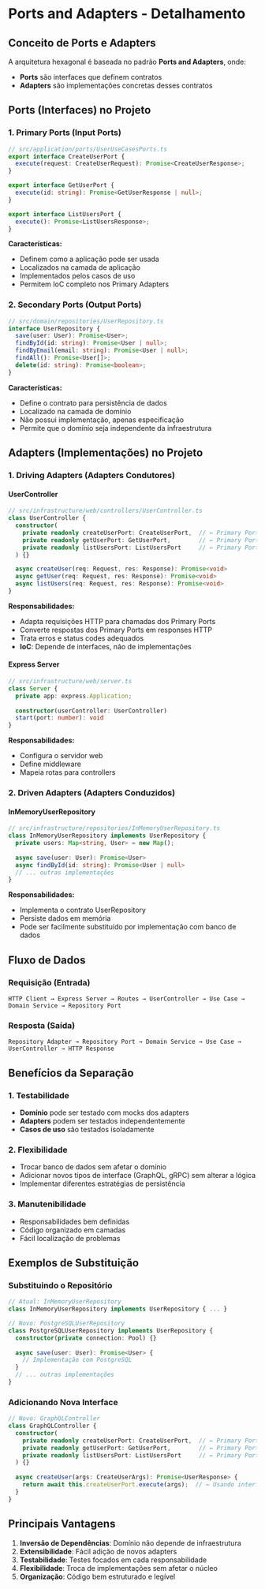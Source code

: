 # Ports and Adapters - Detalhamento

## Conceito de Ports e Adapters

A arquitetura hexagonal é baseada no padrão **Ports and Adapters**, onde:

- **Ports** são interfaces que definem contratos
- **Adapters** são implementações concretas desses contratos

## Ports (Interfaces) no Projeto

### 1. Primary Ports (Input Ports)
```typescript
// src/application/ports/UserUseCasesPorts.ts
export interface CreateUserPort {
  execute(request: CreateUserRequest): Promise<CreateUserResponse>;
}

export interface GetUserPort {
  execute(id: string): Promise<GetUserResponse | null>;
}

export interface ListUsersPort {
  execute(): Promise<ListUsersResponse>;
}
```

**Características:**
- Definem como a aplicação pode ser usada
- Localizados na camada de aplicação
- Implementados pelos casos de uso
- Permitem IoC completo nos Primary Adapters

### 2. Secondary Ports (Output Ports)
```typescript
// src/domain/repositories/UserRepository.ts
interface UserRepository {
  save(user: User): Promise<User>;
  findById(id: string): Promise<User | null>;
  findByEmail(email: string): Promise<User | null>;
  findAll(): Promise<User[]>;
  delete(id: string): Promise<boolean>;
}
```

**Características:**
- Define o contrato para persistência de dados
- Localizado na camada de domínio
- Não possui implementação, apenas especificação
- Permite que o domínio seja independente da infraestrutura

## Adapters (Implementações) no Projeto

### 1. Driving Adapters (Adapters Condutores)

#### UserController
```typescript
// src/infrastructure/web/controllers/UserController.ts
class UserController {
  constructor(
    private readonly createUserPort: CreateUserPort,  // ← Primary Port (Interface)
    private readonly getUserPort: GetUserPort,        // ← Primary Port (Interface)
    private readonly listUsersPort: ListUsersPort     // ← Primary Port (Interface)
  ) {}

  async createUser(req: Request, res: Response): Promise<void>
  async getUser(req: Request, res: Response): Promise<void>
  async listUsers(req: Request, res: Response): Promise<void>
}
```

**Responsabilidades:**
- Adapta requisições HTTP para chamadas dos Primary Ports
- Converte respostas dos Primary Ports em responses HTTP
- Trata erros e status codes adequados
- **IoC**: Depende de interfaces, não de implementações

#### Express Server
```typescript
// src/infrastructure/web/server.ts
class Server {
  private app: express.Application;
  
  constructor(userController: UserController)
  start(port: number): void
}
```

**Responsabilidades:**
- Configura o servidor web
- Define middleware
- Mapeia rotas para controllers

### 2. Driven Adapters (Adapters Conduzidos)

#### InMemoryUserRepository
```typescript
// src/infrastructure/repositories/InMemoryUserRepository.ts
class InMemoryUserRepository implements UserRepository {
  private users: Map<string, User> = new Map();
  
  async save(user: User): Promise<User>
  async findById(id: string): Promise<User | null>
  // ... outras implementações
}
```

**Responsabilidades:**
- Implementa o contrato UserRepository
- Persiste dados em memória
- Pode ser facilmente substituído por implementação com banco de dados

## Fluxo de Dados

### Requisição (Entrada)
```
HTTP Client → Express Server → Routes → UserController → Use Case → Domain Service → Repository Port
```

### Resposta (Saída)
```
Repository Adapter → Repository Port → Domain Service → Use Case → UserController → HTTP Response
```

## Benefícios da Separação

### 1. Testabilidade
- **Domínio** pode ser testado com mocks dos adapters
- **Adapters** podem ser testados independentemente
- **Casos de uso** são testados isoladamente

### 2. Flexibilidade
- Trocar banco de dados sem afetar o domínio
- Adicionar novos tipos de interface (GraphQL, gRPC) sem alterar a lógica
- Implementar diferentes estratégias de persistência

### 3. Manutenibilidade
- Responsabilidades bem definidas
- Código organizado em camadas
- Fácil localização de problemas

## Exemplos de Substituição

### Substituindo o Repositório
```typescript
// Atual: InMemoryUserRepository
class InMemoryUserRepository implements UserRepository { ... }

// Novo: PostgreSQLUserRepository
class PostgreSQLUserRepository implements UserRepository {
  constructor(private connection: Pool) {}
  
  async save(user: User): Promise<User> {
    // Implementação com PostgreSQL
  }
  // ... outras implementações
}
```

### Adicionando Nova Interface
```typescript
// Novo: GraphQLController
class GraphQLController {
  constructor(
    private readonly createUserPort: CreateUserPort,  // ← Primary Port (Interface)
    private readonly getUserPort: GetUserPort,        // ← Primary Port (Interface)
    private readonly listUsersPort: ListUsersPort     // ← Primary Port (Interface)
  ) {}
  
  async createUser(args: CreateUserArgs): Promise<UserResponse> {
    return await this.createUserPort.execute(args);  // ← Usando interface
  }
}
```

## Principais Vantagens

1. **Inversão de Dependências**: Domínio não depende de infraestrutura
2. **Extensibilidade**: Fácil adição de novos adapters
3. **Testabilidade**: Testes focados em cada responsabilidade
4. **Flexibilidade**: Troca de implementações sem afetar o núcleo
5. **Organização**: Código bem estruturado e legível 